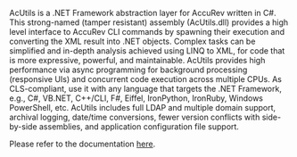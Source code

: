 AcUtils is a .NET Framework abstraction layer for AccuRev written in C#. This strong-named (tamper resistant) assembly (AcUtils.dll) provides a high level interface to AccuRev CLI commands by spawning their execution and converting the XML result into .NET objects. Complex tasks can be simplified and in-depth analysis achieved using LINQ to XML, for code that is more expressive, powerful, and maintainable. AcUtils provides high performance via async programming for background processing (responsive UIs) and concurrent code execution across multiple CPUs. As CLS-compliant, use it with any language that targets the .NET Framework, e.g., C#, VB.NET, C++/CLI, F#, Eiffel, IronPython, IronRuby, Windows PowerShell, etc. AcUtils includes full LDAP and multiple domain support, archival logging, date/time conversions, fewer version conflicts with side-by-side assemblies, and application configuration file support.

Please refer to the documentation [here](http://Verizon.github.io/AcUtils).
